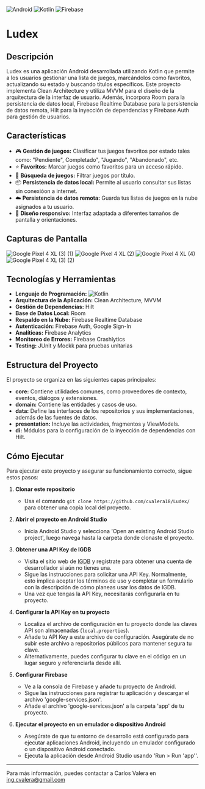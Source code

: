 ![Android](https://img.shields.io/badge/Android-3DDC84?style=for-the-badge&logo=android&logoColor=white) ![Kotlin](https://img.shields.io/badge/kotlin-%237F52FF.svg?style=for-the-badge&logo=kotlin&logoColor=white) ![Firebase](https://img.shields.io/badge/firebase-%23039BE5.svg?style=for-the-badge&logo=firebase)
# Ludex
## Descripción
Ludex es una aplicación Android desarrollada utilizando Kotlin que permite a los usuarios gestionar una lista de juegos, marcándolos como favoritos, actualizando su estado y buscando títulos específicos. Este proyecto implementa Clean Architecture y utiliza MVVM para el diseño de la arquitectura de la interfaz de usuario. Además, incorpora Room para la persistencia de datos local, Firebase Realtime Database para la persistencia de datos remota, Hilt para la inyección de dependencias y Firebase Auth para gestión de usuarios.

## Características
- 🎮 **Gestión de juegos:** Clasificar tus juegos favoritos por estado tales como: "Pendiente", Completado", "Jugando", "Abandonado", etc.
- ⭐ **Favoritos:** Marcar juegos como favoritos para un acceso rápido.
- 🔎 **Búsqueda de juegos:** Filtrar juegos por título.
- 📦 **Persistencia de datos local:** Permite al usuario consultar sus listas sin conexióon a internet.
- ☁️ **Persistencia de datos remota:** Guarda tus listas de juegos en la nube asignados a tu usuario.
- 🎨 **Diseño responsivo:** Interfaz adaptada a diferentes tamaños de pantalla y orientaciones.

## Capturas de Pantalla
![Google Pixel 4 XL (3) (1)](https://github.com/cvalera18/Ludex/assets/57680708/4c20495b-d76f-493e-85c4-dfecd47dbb45) ![Google Pixel 4 XL (2)](https://github.com/cvalera18/Ludex/assets/57680708/62fdfd11-9ea1-4798-9556-a4541b8cc2d5) ![Google Pixel 4 XL (4)](https://github.com/cvalera18/Ludex/assets/57680708/313f30bb-219e-4b1f-8fc0-d1413bfaca47) ![Google Pixel 4 XL (3) (2)](https://github.com/cvalera18/Ludex/assets/57680708/8cbf15d9-b090-479f-a48f-46dd94c6bc87)

## Tecnologías y Herramientas
- **Lenguaje de Programación:** ![Kotlin](https://img.shields.io/badge/kotlin-%237F52FF.svg?style=for-the-badge&logo=kotlin&logoColor=white)
- **Arquitectura de la Aplicación:** Clean Architecture, MVVM
- **Gestión de Dependencias:** Hilt
- **Base de Datos Local:** Room
- **Respaldo en la Nube:** Firebase Realtime Database
- **Autenticación:** Firebase Auth, Google Sign-In
- **Analíticas:** Firebase Analytics
- **Monitoreo de Errores:** Firebase Crashlytics
- **Testing:** JUnit y Mockk para pruebas unitarias

## Estructura del Proyecto
El proyecto se organiza en las siguientes capas principales:

- **core:** Contiene utilidades comunes, como proveedores de contexto, eventos, diálogos y extensiones.
- **domain:** Contiene las entidades y casos de uso.
- **data:** Define las interfaces de los repositorios y sus implementaciones, además de las fuentes de datos.
- **presentation:** Incluye las actividades, fragmentos y ViewModels.
- **di:** Módulos para la configuración de la inyección de dependencias con Hilt.

## Cómo Ejecutar
Para ejecutar este proyecto y asegurar su funcionamiento correcto, sigue estos pasos:

1. **Clonar este repositorio**
   - Usa el comando `git clone https://github.com/cvalera18/Ludex/` para obtener una copia local del proyecto.
2. **Abrir el proyecto en Android Studio**
   - Inicia Android Studio y selecciona 'Open an existing Android Studio project', luego navega hasta la carpeta donde clonaste el proyecto.

3. **Obtener una API Key de IGDB**
   - Visita el sitio web de [IGDB](https://api.igdb.com/) y regístrate para obtener una cuenta de desarrollador si aún no tienes una.
   - Sigue las instrucciones para solicitar una API Key. Normalmente, esto implica aceptar los términos de uso y completar un formulario con la descripción de cómo planeas usar los datos de IGDB.
   - Una vez que tengas la API Key, necesitarás configurarla en tu proyecto.

4. **Configurar la API Key en tu proyecto**
   - Localiza el archivo de configuración en tu proyecto donde las claves API son almacenadas (`local.properties`).
   - Añade tu API Key a este archivo de configuración. Asegúrate de no subir este archivo a repositorios públicos para mantener segura tu clave.
   - Alternativamente, puedes configurar tu clave en el código en un lugar seguro y referenciarla desde allí.
  
5. **Configurar Firebase**
   - Ve a la consola de Firebase y añade tu proyecto de Android.
   - Sigue las instrucciones para registrar tu aplicación y descargar el archivo 'google-services.json'.
   - Añade el archivo 'google-services.json' a la carpeta 'app' de tu proyecto.

6. **Ejecutar el proyecto en un emulador o dispositivo Android**
   - Asegúrate de que tu entorno de desarrollo está configurado para ejecutar aplicaciones Android, incluyendo un emulador configurado o un dispositivo Android conectado.
   - Ejecuta la aplicación desde Android Studio usando 'Run > Run 'app''.

---

Para más información, puedes contactar a Carlos Valera en ing.cvalera@gmail.com

